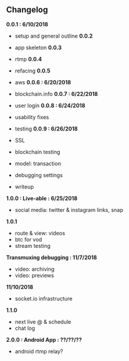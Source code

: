 ## Changelog

**0.0.1 : 6/10/2018**
 - setup and general outline
**0.0.2**
 - app skeleton
**0.0.3**
 - rtmp
**0.0.4**
 - refacing
**0.0.5**
 - aws
**0.0.6 : 6/20/2018**
 - blockchain.info
**0.0.7 : 6/22/2018**
 - user login
**0.0.8 : 6/24/2018**
 - usability fixes
 - testing
**0.0.9 : 6/26/2018**
 - SSL
 - blockchain testing
 - model: transaction

 - debugging settings
 - writeup

**1.0.0 : Live-able : 6/25/2018**
 - social media: twitter & instagram links, snap

**1.0.1**
 - route & view: videos
 - btc for vod
 - stream testing

**Transmuxing debugging : 11/7/2018**
 - video: archiving
 - video: previews

**11/10/2018**
 - socket.io infrastructure
 

**1.1.0**
 - next live @ & schedule
 - chat log


**2.0.0 : Android App : ??/??/??**
 - android rtmp relay?